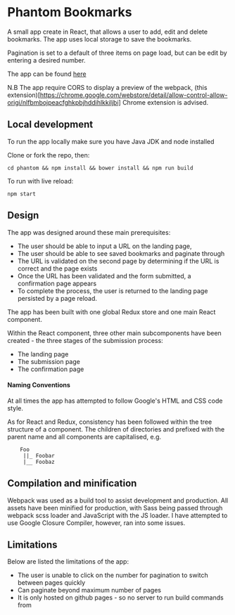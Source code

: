 # Phantom Bookmarks

A small app create in React, that allows a user to add, edit and delete bookmarks. The app uses local storage to save the bookmarks.

Pagination is set to a default of three items on page load, but can be edit by entering a desired number.

The app can be found [here](https://windett.co.uk/phantom)

N.B The app require CORS to display a preview of the webpack, (this extension)[https://chrome.google.com/webstore/detail/allow-control-allow-origi/nlfbmbojpeacfghkpbjhddihlkkiljbi] Chrome extension is advised.

## Local development
To run the app locally make sure you have Java JDK and node installed

Clone or fork the repo, then:

`cd phantom && npm install && bower install && npm run build`

To run with live reload:

`npm start`

## Design

The app was designed around these main prerequisites:

- The user should be able to input a URL on the landing page,
- The user should be able to see saved bookmarks and paginate through
- The URL is validated on the second page by determining if the URL is correct and the page exists
- Once the URL has been validated and the form submitted, a confirmation page appears
- To complete the process, the user is returned to the landing page persisted by a page reload.

The app has been built with one global Redux store and one main React component.

Within the React component, three other main subcomponents have been created - the three stages of the submission process:

- The landing page
- The submission page
- The confirmation page

#### Naming Conventions

At all times the app has attempted to follow Google's HTML and CSS code style.

As for React and Redux, consistency has been followed within the tree structure of a component. The children of directories and prefixed with the parent name and all components are capitalised, e.g.

		Foo
		 ||_ Foobar
		 |__ Foobaz


## Compilation and minification
Webpack was used as a build tool to assist development and production. All assets have been minified for production, with Sass being passed through webpack scss loader and JavaScript with the JS loader. I have attempted to use Google Closure Compiler, however, ran into some issues.

## Limitations

Below are listed the limitations of the app:

- The user is unable to click on the number for pagination to switch between pages quickly
- Can paginate beyond maximum number of pages
- It is only hosted on github pages - so no server to run build commands from
